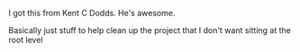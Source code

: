 I got this from Kent C Dodds. He's awesome.

Basically just stuff to help clean up the project that I don't want sitting at
the root level
